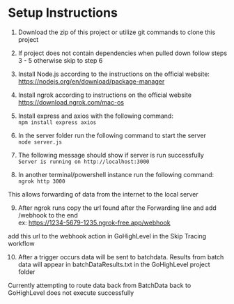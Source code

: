 # Setup Instructions

1. Download the zip of this project or utilize git commands to clone this project

2. If project does not contain dependencies when pulled down follow steps
3 - 5 otherwise skip to step 6

3. Install Node.js according to the instructions on the official website: \
https://nodejs.org/en/download/package-manager

4. Install ngrok according to instructions on the official website \
https://download.ngrok.com/mac-os

5. Install express and axios with the following command: \
```npm install express axios```

6. In the server folder run the following command to start the server \
```node server.js```

7. The following message should show if server is run successfully \
```Server is running on http://localhost:3000```

8. In another terminal/powershell instance run the following command: \
```ngrok http 3000```

This allows forwarding of data from the internet to the local server

9. After ngrok runs copy the url found after the Forwarding line and add /webhook to the end \
ex: https://1234-5679-1235.ngrok-free.app/webhook

add this url to the webhook action in GoHighLevel in the Skip Tracing workflow

10. After a trigger occurs data will be sent to batchdata. Results from batch 
data will appear in batchDataResults.txt in the GoHighLevel project folder



Currently attempting to route data back from BatchData back to GoHighLevel
does not execute successfully
